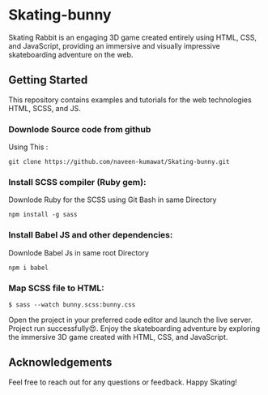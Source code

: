 # Skating-bunny
Skating Rabbit is an engaging 3D game created entirely using HTML, CSS, and JavaScript, providing an immersive and visually impressive skateboarding adventure on the web.

## Getting Started
This repository contains examples and tutorials for the web technologies HTML, SCSS, and JS.

### Downlode Source code from github
Using This : 

```
git clone https://github.com/naveen-kumawat/Skating-bunny.git
```
### Install SCSS compiler (Ruby gem): 
Downlode Ruby for the SCSS using Git Bash in same Directory 
```
npm install -g sass
```
### Install Babel JS and other dependencies:
Downlode Babel Js  in same root Directory 
```
npm i babel
```

### Map SCSS file to HTML:

```
$ sass --watch bunny.scss:bunny.css
```
Open the project in your preferred code editor and launch the live server.
Project run successfully😍.
Enjoy the skateboarding adventure by exploring the immersive 3D game created with HTML, CSS, and JavaScript.
## Acknowledgements
Feel free to reach out for any questions or feedback.
Happy Skating!


